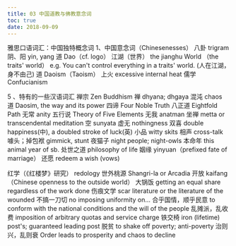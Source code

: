 ```yaml
---
title: 03 中国道教与佛教意念词
toc: true
date: 2018-09-09
---
```


雅思口语词汇：中国独特概念词
1、中国意念词（Chinesenesses）
八卦 trigram
阴、阳 yin, yang
道 Dao（cf. logo）
江湖（世界） the jianghu World （the traits' world）
e.g. You can't control everything in a traits' world. (人在江湖，身不由己)
道 Daoism（Taoism）
上火 excessive internal heat
儒学 Confucianism



5 、特有的一些汉语词汇
禅宗 Zen Buddhism
禅 dhyana; dhgaya
混沌 chaos
道 Daosim, the way and its power
四谛 Four Noble Truth
八正道 Eightfold Path
无常 anity
五行说 Theory of Five Elements
无我 anatman
坐禅 metta or transcendental meditation
空 sunyata
虚无 nothingness
双喜 double happiness(中), a doubled stroke of luck(英)
小品 witty skits
相声 cross-talk
噱头；掉包袱 gimmick, stunt
夜猫子 night people; night-owls
本命年 this animal year of sb.
处世之道 philosophy of life
姻缘 yinyuan（prefixed fate of marriage）
还愿 redeem a wish (vows)



红学（《红楼梦》研究） redology
世外桃源 Shangri-la or Arcadia
开放 kaifang （Chinese openness to the outside world）
大锅饭 getting an equal share regardless of the work done
伤痕文学 scar literature or the literature of the wounded
不搞一刀切 no imposing uniformity on...
合乎国情，顺乎民意 to conform with the national conditions and the will of the people
乱摊派，乱收费 imposition of arbitrary quotas and service charge
铁交椅 iron (lifetime) post's; guaranteed leading post
脱贫 to shake off poverty; anti-poverty
治则兴，乱则衰 Order leads to prosperity and chaos to decline
